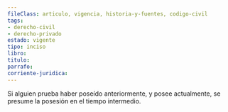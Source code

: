 ```yaml
---
fileClass: articulo, vigencia, historia-y-fuentes, codigo-civil
tags:
- derecho-civil
- derecho-privado
estado: vigente
tipo: inciso
libro:
titulo:
parrafo:
corriente-juridica:
---
```

Si alguien prueba haber poseído anteriormente, y posee actualmente, se presume la posesión en el tiempo intermedio.